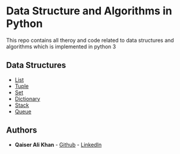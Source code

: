 # Data Structure and Algorithms in Python

This repo contains all theroy and code related to data structures and algorithms which is implemented in python 3

## Data Structures

- [List](https://github.com/qaiseralikhan/data-structures-and-algorithms-python/blob/master/data-structures/list.py)
- [Tuple](https://github.com/qaiseralikhan/data-structures-and-algorithms-python/blob/master/data-structures/tuple.py)
- [Set](https://github.com/qaiseralikhan/data-structures-and-algorithms-python/blob/master/data-structures/set.py)
- [Dictionary](https://github.com/qaiseralikhan/data-structures-and-algorithms-python/blob/master/data-structures/dictionary.py)
- [Stack](https://github.com/qaiseralikhan/data-structures-and-algorithms-python/blob/master/data-structures/stack.py)
- [Queue](https://github.com/qaiseralikhan/data-structures-and-algorithms-python/blob/master/data-structures/queue.py)

## Authors

- **Qaiser Ali Khan** - [Github](https://github.com/qaiseralikhan) - [LinkedIn](https://www.linkedin.com/in/qaiseralikhan/)
